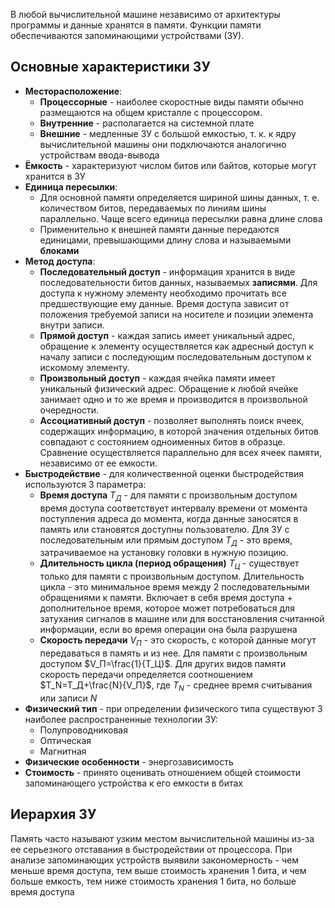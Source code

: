 В любой вычислительной машине независимо от архитектуры программы и данные хранятся в памяти. Функции памяти обеспечиваются запоминающими устройствами (ЗУ).  
## Основные характеристики ЗУ
- **Месторасположение**:
	- **Процессорные** - наиболее скоростные виды памяти обычно размещаются на общем кристалле с процессором. 
	- **Внутренние** - располагается на системной плате
	- **Внешние** - медленные ЗУ с большой емкостью, т. к. к ядру вычислительной машины они подключаются аналогично устройствам ввода-вывода
- **Ёмкость** - характеризуют числом битов или байтов, которые могут хранится в ЗУ
- **Единица пересылки**:
	- Для основной памяти определяется шириной шины данных, т. е. количеством битов, передаваемых по линиям шины параллельно. Чаще всего единица пересылки равна длине слова 
	- Применительно к внешней памяти данные передаются единицами, превышающими длину слова и называемыми **блоками**
- **Метод доступа**:
	- **Последовательный доступ** - информация хранится в виде последовательности битов данных, называемых **записями**. Для доступа к нужному элементу необходимо прочитать все предшествующие ему данные. Время доступа зависит от положения требуемой записи на носителе и позиции элемента внутри записи.
	- **Прямой доступ** - каждая запись имеет уникальный адрес, обращение к элементу осуществляется как адресный доступ к началу записи с последующим последовательным доступом к искомому элементу.
	- **Произвольный доступ** - каждая ячейка памяти имеет уникальный физический адрес. Обращение к любой ячейке занимает одно и то же время и производится в произвольной очередности. 
	- **Ассоциативный доступ** - позволяет выполнять поиск ячеек, содержащих информацию, в которой значения отдельных битов совпадают с состоянием одноименных битов в образце. Сравнение осуществляется параллельно для всех ячеек памяти, независимо от ее емкости.
- **Быстродействие** - для количественной оценки быстродействия используются 3 параметра:
	- **Время доступа** $T_Д$ - для памяти с произвольным доступом время доступа соответствует интервалу времени от момента поступления адреса до момента, когда данные заносятся в память или становятся доступны пользователю. Для ЗУ с последовательным или прямым доступом $T_Д$ - это время, затрачиваемое на установку головки в нужную позицию. 
	- **Длительность цикла (период обращения)** $T_Ц$ - существует только для памяти с произвольным доступом. Длительность цикла - это минимальное время между 2 последовательными обращениями к памяти. Включает в себя время доступа + дополнительное время, которое может потребоваться для затухания сигналов в машине или для восстановления считанной информации, если во время операции она была разрушена
	- **Скорость передачи** $V_П$ - это скорость, с которой данные могут передаваться в память и из нее. Для памяти с произвольным доступом $V_П=\frac{1}{T_Ц}$. Для других видов памяти скорость передачи определяется соотношением $T_N=T_Д+\frac{N}{V_П}$, где $T_N$ - среднее время считывания или записи $N$
- **Физический тип** - при определении физического типа существуют 3 наиболее распространенные технологии ЗУ:
	- Полупроводниковая
	- Оптическая
	- Магнитная
- **Физические особенности** - энергозависимость
- **Стоимость** - принято оценивать отношением общей стоимости запоминающего устройства к его емкости в битах
## Иерархия ЗУ
 Память часто называют узким местом вычислительной машины из-за ее серьезного отставания в быстродействии от процессора. При анализе запоминающих устройств выявили закономерность - чем меньше время доступа, тем выше стоимость хранения 1 бита, и чем больше емкость, тем ниже стоимость хранения 1 бита, но больше время доступа